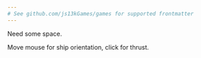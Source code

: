 ```yaml
---
# See github.com/js13kGames/games for supported frontmatter
---
```

Need some space.

Move mouse for ship orientation, click for thrust.